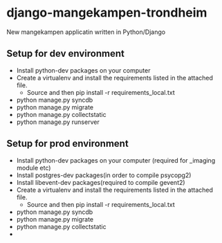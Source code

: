 django-mangekampen-trondheim
============================

New mangekampen applicatin written in Python/Django

## Setup for dev environment
* Install python-dev packages on your computer
* Create a virtualenv and install the requirements listed in the attached file.
    * Source and then pip install -r requirements_local.txt
* python manage.py syncdb
* python manage.py migrate
* python manage.py collectstatic
* python manage.py runserver

## Setup for prod environment
* Install python-dev packages on your computer (required for _imaging module etc)
* Install postgres-dev packages(in order to compile psycopg2)
* Install libevent-dev packages(required to compile gevent2)
* Create a virtualenv and install the requirements listed in the attached file.
    * Source and then pip install -r requirements_local.txt
* python manage.py syncdb
* python manage.py migrate
* python manage.py collectstatic
*
